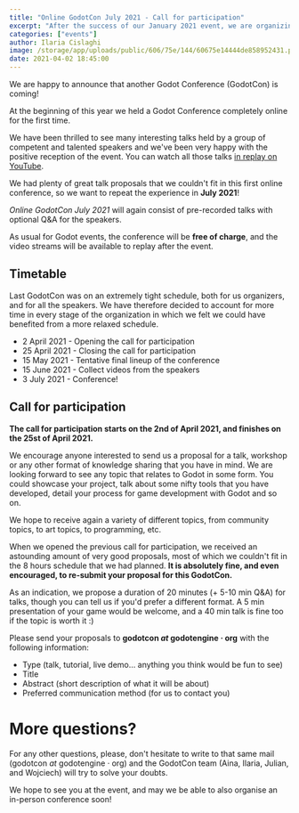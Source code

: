 ```yaml
---
title: "Online GodotCon July 2021 - Call for participation"
excerpt: "After the success of our January 2021 event, we are organizing another Online GodotCon in July 2021! You have until 25 April 2021 to send us your talk and demo proposals."
categories: ["events"]
author: Ilaria Cislaghi
image: /storage/app/uploads/public/606/75e/144/60675e14444de858952431.png
date: 2021-04-02 18:45:00
---
```


We are happy to announce that another Godot Conference (GodotCon) is coming!

At the beginning of this year we held a Godot Conference completely online for the first time.

We have been thrilled to see many interesting talks held by a group of competent and talented speakers and we've been very happy with the positive reception of the event. You can watch all those talks [in replay on YouTube](https://www.youtube.com/watch?v=t0mIvou44oc&list=PLeG_dAglpVo6ue-6s5XHJ6Jy_YSOpnwk5&index=1).

We had plenty of great talk proposals that we couldn't fit in this first online conference, so we want to repeat the experience in **July 2021**!

*Online GodotCon July 2021* will again consist of pre-recorded talks with optional Q&A for the speakers.

As usual for Godot events, the conference will be **free of charge**, and the video streams will be available to replay after the event.

## Timetable

Last GodotCon was on an extremely tight schedule, both for us organizers, and for all the speakers. We have therefore decided to account for more time in every stage of the organization in which we felt we could have benefited from a more relaxed schedule.

- 2 April 2021 - Opening the call for participation
- 25 April 2021 - Closing the call for participation
- 15 May 2021 - Tentative final lineup of the conference
- 15 June 2021 - Collect videos from the speakers
- 3 July 2021 - Conference!

## Call for participation

**The call for participation starts on the 2nd of April 2021, and finishes on the 25st of April 2021.**

We encourage anyone interested to send us a proposal for a talk, workshop or any other format of knowledge sharing that you have in mind.
We are looking forward to see any topic that relates to Godot in some form. You could showcase your project, talk about some nifty tools that you have developed, detail your process for game development with Godot and so on.

We hope to receive again a variety of different topics, from community topics, to art topics, to programming, etc.

When we opened the previous call for participation, we received an astounding amount of very good proposals, most of which we couldn't fit in the 8 hours schedule that we had planned. **It is absolutely fine, and even encouraged, to re-submit your proposal for this GodotCon.**

As an indication, we propose a duration of 20 minutes (+ 5-10 min Q&A) for talks, though you can tell us if you'd prefer a different format. A 5 min presentation of your game would be welcome, and a 40 min talk is fine too if the topic is worth it :)

Please send your proposals to **godotcon *at* godotengine *·* org** with the following information:

- Type (talk, tutorial, live demo… anything you think would be fun to see)
- Title
- Abstract (short description of what it will be about)
- Preferred communication method (for us to contact you)

#  More questions?

For any other questions, please, don't hesitate to write to that same mail (godotcon *at* godotengine *·* org) and the GodotCon team (Aina, Ilaria, Julian, and Wojciech) will try to solve your doubts.

We hope to see you at the event, and may we be able to also organise an in-person conference soon!
